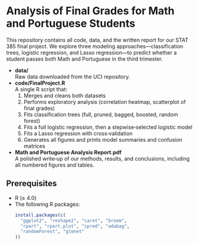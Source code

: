 # Analysis of Final Grades for Math and Portuguese Students

This repository contains all code, data, and the written report for our STAT 385 final project. We explore three modeling approaches—classification trees, logistic regression, and Lasso regression—to predict whether a student passes both Math and Portuguese in the third trimester.


- **data/**  
  Raw data downloaded from the UCI repository.  
- **code/FinalProject.R**  
  A single R script that:
  1. Merges and cleans both datasets  
  2. Performs exploratory analysis (correlation heatmap, scatterplot of final grades)  
  3. Fits classification trees (full, pruned, bagged, boosted, random forest)  
  4. Fits a full logistic regression, then a stepwise‐selected logistic model  
  5. Fits a Lasso regression with cross‐validation  
  6. Generates all figures and prints model summaries and confusion matrices  
- **Math and Portuguese Analysis Report.pdf**  
  A polished write‐up of our methods, results, and conclusions, including all numbered figures and tables.

## Prerequisites

- R (≥ 4.0)  
- The following R packages:
  ```r
  install.packages(c(
    "ggplot2", "reshape2", "caret", "broom",
    "rpart", "rpart.plot", "ipred", "adabag",
    "randomForest", "glmnet"
  ))
